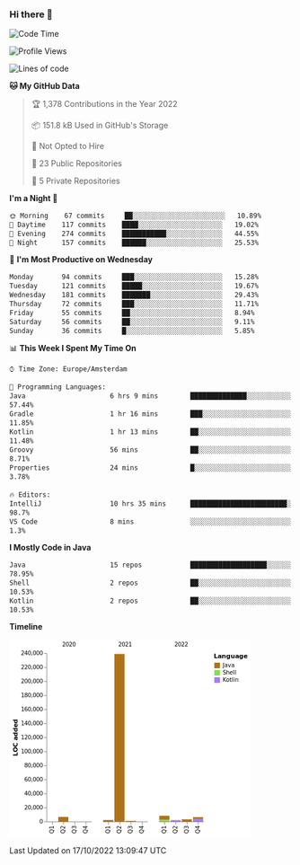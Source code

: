 ### Hi there 👋


<!--START_SECTION:waka-->
![Code Time](http://img.shields.io/badge/Code%20Time-2%2C527%20hrs%207%20mins-blue)

![Profile Views](http://img.shields.io/badge/Profile%20Views-6-blue)

![Lines of code](https://img.shields.io/badge/From%20Hello%20World%20I%27ve%20Written-268%20Thousand%20lines%20of%20code-blue)

**🐱 My GitHub Data** 

> 🏆 1,378 Contributions in the Year 2022
 > 
> 📦 151.8 kB Used in GitHub's Storage 
 > 
> 🚫 Not Opted to Hire
 > 
> 📜 23 Public Repositories 
 > 
> 🔑 5 Private Repositories  
 > 
**I'm a Night 🦉** 

```text
🌞 Morning    67 commits     ██░░░░░░░░░░░░░░░░░░░░░░░   10.89% 
🌆 Daytime    117 commits    ████░░░░░░░░░░░░░░░░░░░░░   19.02% 
🌃 Evening    274 commits    ███████████░░░░░░░░░░░░░░   44.55% 
🌙 Night      157 commits    ██████░░░░░░░░░░░░░░░░░░░   25.53%

```
📅 **I'm Most Productive on Wednesday** 

```text
Monday       94 commits     ███░░░░░░░░░░░░░░░░░░░░░░   15.28% 
Tuesday      121 commits    █████░░░░░░░░░░░░░░░░░░░░   19.67% 
Wednesday    181 commits    ███████░░░░░░░░░░░░░░░░░░   29.43% 
Thursday     72 commits     ███░░░░░░░░░░░░░░░░░░░░░░   11.71% 
Friday       55 commits     ██░░░░░░░░░░░░░░░░░░░░░░░   8.94% 
Saturday     56 commits     ██░░░░░░░░░░░░░░░░░░░░░░░   9.11% 
Sunday       36 commits     █░░░░░░░░░░░░░░░░░░░░░░░░   5.85%

```


📊 **This Week I Spent My Time On** 

```text
⌚︎ Time Zone: Europe/Amsterdam

💬 Programming Languages: 
Java                     6 hrs 9 mins        ██████████████░░░░░░░░░░░   57.44% 
Gradle                   1 hr 16 mins        ███░░░░░░░░░░░░░░░░░░░░░░   11.85% 
Kotlin                   1 hr 13 mins        ██░░░░░░░░░░░░░░░░░░░░░░░   11.48% 
Groovy                   56 mins             ██░░░░░░░░░░░░░░░░░░░░░░░   8.71% 
Properties               24 mins             █░░░░░░░░░░░░░░░░░░░░░░░░   3.78%

🔥 Editors: 
IntelliJ                 10 hrs 35 mins      ████████████████████████░   98.7% 
VS Code                  8 mins              ░░░░░░░░░░░░░░░░░░░░░░░░░   1.3%

```

**I Mostly Code in Java** 

```text
Java                     15 repos            ███████████████████░░░░░░   78.95% 
Shell                    2 repos             ██░░░░░░░░░░░░░░░░░░░░░░░   10.53% 
Kotlin                   2 repos             ██░░░░░░░░░░░░░░░░░░░░░░░   10.53%

```


**Timeline**

![Chart not found](https://raw.githubusercontent.com/powercasgamer/powercasgamer/master/charts/bar_graph.png) 


 Last Updated on 17/10/2022 13:09:47 UTC
<!--END_SECTION:waka-->
